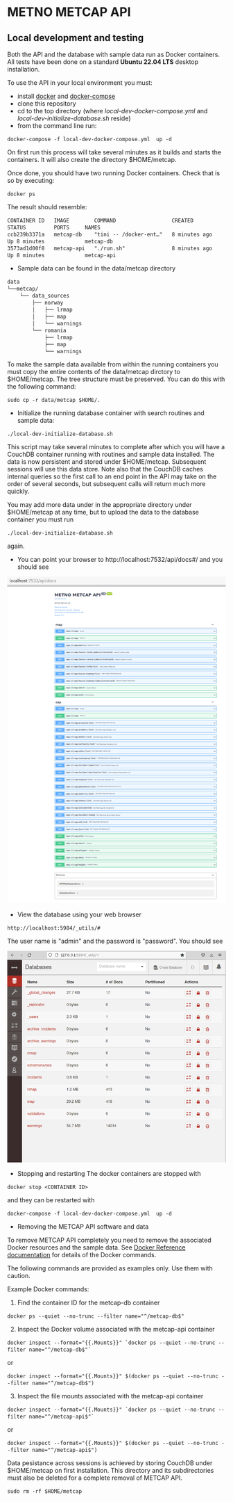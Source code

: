 # METNO METCAP API

## Local development and testing

Both the API and the database with sample data run as
Docker containers. All tests have been done on a standard
**Ubuntu 22.04 LTS** desktop installation.

To use the API in your local environment you must: 
* install [docker](https://docker.io) and [docker-compse](https://docs.docker.com/compose/install/compose-desktop/)
* clone this repository
* cd to the top directory (where *local-dev-docker-compose.yml* and  *local-dev-initialize-database.sh* reside)
* from the command line run:
```
docker-compose -f local-dev-docker-compose.yml  up -d
```
On first run this process will take several minutes as it
builds and starts the containers. It will also create the directory
$HOME/metcap.

Once done, you should have two running Docker containers. Check that is so by executing: 

```
docker ps
```

The result should resemble:

```
CONTAINER ID   IMAGE        COMMAND                  CREATED         STATUS         PORTS     NAMES
ccb239b3371a   metcap-db    "tini -- /docker-ent…"   8 minutes ago   Up 8 minutes             metcap-db
3573ad1d00f8   metcap-api   "./run.sh"               8 minutes ago   Up 8 minutes             metcap-api

```

* Sample data can be found in the data/metcap directory

```
data
└──metcap/
    └── data_sources
        ├── norway
        │   ├── lrmap
        │   ├── map
        │   └── warnings
        └── romania
            ├── lrmap
            ├── map
            └── warnings

```

To make the sample data available from within the running containers you
must copy the entire contents of the data/metcap dirctory to $HOME/metcap. The 
tree structure must be preserved. You can do this with the following command:

```
sudo cp -r data/metcap $HOME/.
```

* Initialize the running database container with search routines and sample data:
```
./local-dev-initialize-database.sh
```

This script may take several minutes to complete after which
you will have a CouchDB container running with routines and sample 
data installed. The data is now persistent and stored under $HOME/metcap.
Subsequent sessions will use this data store. Note also that the CouchDB 
caches internal queries so the first call to an end point in the API may 
take on the order of several seconds, but subsequent calls will return 
much more quickly.

You may add more data under in the appropriate directory under $HOME/metcap 
at any time, but to upload the data to the database container you must run 
```
./local-dev-initialize-database.sh
```
again.

* You can point your browser to http://localhost:7532/api/docs#/
and you should see

![METCAP API docs](./images/00.png?raw=true "METCAP API docs")


* View the database using your web browser
```
http://localhost:5984/_utils/#
```
The user name is "admin" and the password is "password". You should see

![METCAP API database](./images/01.png?raw=true "METCAP API database")

* Stopping and restarting
The docker containers are stopped with

```
docker stop <CONTAINER ID>
```
and they can be restarted with
```
docker-compose -f local-dev-docker-compose.yml  up -d
```
* Removing the METCAP API software and data

To remove METCAP API completely you need to remove the associated Docker resources and the sample data. 
See [Docker Reference documentation](https://docs.docker.com/reference/) for details of the Docker commands.


The following commands are provided as examples only. Use them with caution.

Example Docker commands:

1. Find the container ID for the metcap-db container

```
docker ps --quiet --no-trunc --filter name="^/metcap-db$"
```

2. Inspect the Docker volume associated with the metcap-api container

```
docker inspect --format="{{.Mounts}}" `docker ps --quiet --no-trunc --filter name="^/metcap-db$"`

```
or
```
docker inspect --format="{{.Mounts}}" $(docker ps --quiet --no-trunc --filter name="^/metcap-db$")

```

3. Inspect the file mounts associated with the metcap-api container

```
docker inspect --format="{{.Mounts}}" `docker ps --quiet --no-trunc --filter name="^/metcap-api$"`
```
or 
```
docker inspect --format="{{.Mounts}}" $(docker ps --quiet --no-trunc --filter name="^/metcap-api$")
```

Data pesistance across sessions is achieved by
storing CouchDB under $HOME/metcap on first installation. This 
directory and its subdirectories must also be deleted for a 
complete removal of METCAP API.

```
sudo rm -rf $HOME/metcap
```

